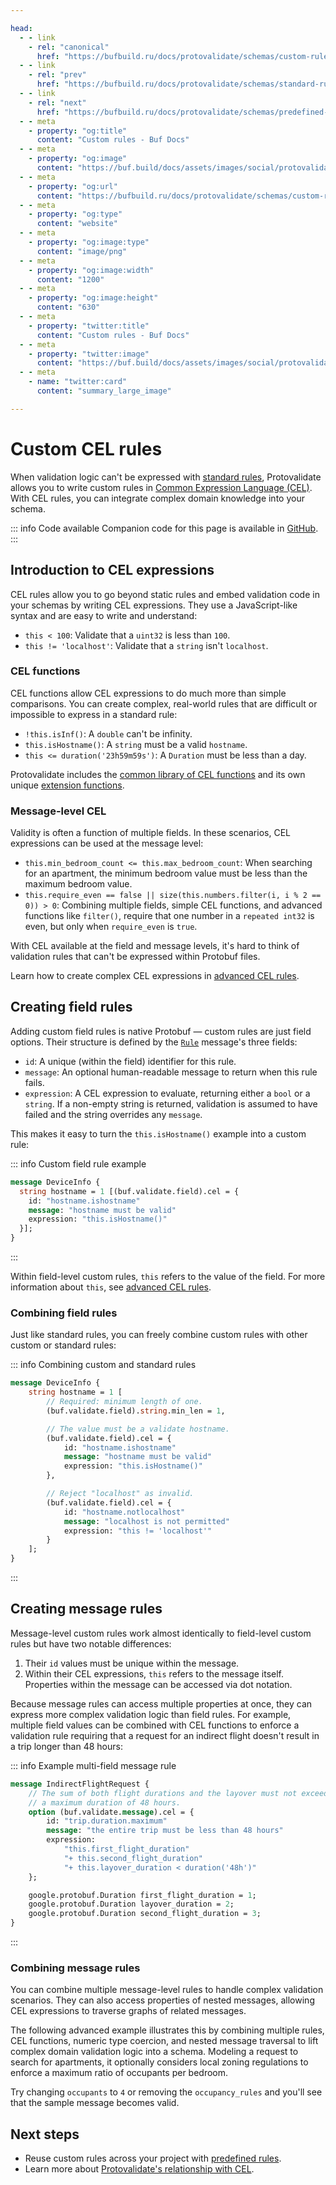 ```yaml
---

head:
  - - link
    - rel: "canonical"
      href: "https://bufbuild.ru/docs/protovalidate/schemas/custom-rules/"
  - - link
    - rel: "prev"
      href: "https://bufbuild.ru/docs/protovalidate/schemas/standard-rules/"
  - - link
    - rel: "next"
      href: "https://bufbuild.ru/docs/protovalidate/schemas/predefined-rules/"
  - - meta
    - property: "og:title"
      content: "Custom rules - Buf Docs"
  - - meta
    - property: "og:image"
      content: "https://buf.build/docs/assets/images/social/protovalidate/schemas/custom-rules.png"
  - - meta
    - property: "og:url"
      content: "https://bufbuild.ru/docs/protovalidate/schemas/custom-rules/"
  - - meta
    - property: "og:type"
      content: "website"
  - - meta
    - property: "og:image:type"
      content: "image/png"
  - - meta
    - property: "og:image:width"
      content: "1200"
  - - meta
    - property: "og:image:height"
      content: "630"
  - - meta
    - property: "twitter:title"
      content: "Custom rules - Buf Docs"
  - - meta
    - property: "twitter:image"
      content: "https://buf.build/docs/assets/images/social/protovalidate/schemas/custom-rules.png"
  - - meta
    - name: "twitter:card"
      content: "summary_large_image"

---
```


# Custom CEL rules

When validation logic can't be expressed with [standard rules](../standard-rules/), Protovalidate allows you to write custom rules in [Common Expression Language (CEL)](http://cel.dev). With CEL rules, you can integrate complex domain knowledge into your schema.

::: info Code available
Companion code for this page is available in [GitHub](https://github.com/bufbuild/buf-examples/tree/main/protovalidate/rules-custom).
:::

## Introduction to CEL expressions

CEL rules allow you to go beyond static rules and embed validation code in your schemas by writing CEL expressions. They use a JavaScript-like syntax and are easy to write and understand:

- `this < 100`: Validate that a `uint32` is less than `100`.
- `this != 'localhost'`: Validate that a `string` isn't `localhost`.

### CEL functions

CEL functions allow CEL expressions to do much more than simple comparisons. You can create complex, real-world rules that are difficult or impossible to express in a standard rule:

- `!this.isInf()`: A `double` can't be infinity.
- `this.isHostname()`: A `string` must be a valid `hostname`.
- `this <= duration('23h59m59s')`: A `Duration` must be less than a day.

Protovalidate includes the [common library of CEL functions](https://github.com/google/cel-spec/blob/master/doc/langdef.md#functions) and its own unique [extension functions](../../../reference/protovalidate/cel_extensions/).

### Message-level CEL

Validity is often a function of multiple fields. In these scenarios, CEL expressions can be used at the message level:

- `this.min_bedroom_count <= this.max_bedroom_count`: When searching for an apartment, the minimum bedroom value must be less than the maximum bedroom value.
- `this.require_even == false || size(this.numbers.filter(i, i % 2 == 0)) > 0`: Combining multiple fields, simple CEL functions, and advanced functions like `filter()`, require that one number in a `repeated int32` is even, but only when `require_even` is `true`.

With CEL available at the field and message levels, it's hard to think of validation rules that can't be expressed within Protobuf files.

Learn how to create complex CEL expressions in [advanced CEL rules](../../cel/).

## Creating field rules

Adding custom field rules is native Protobuf — custom rules are just field options. Their structure is defined by the [`Rule`](https://buf.build/bufbuild/protovalidate/docs/main:buf.validate#buf.validate.Rule) message's three fields:

- `id`: A unique (within the field) identifier for this rule.
- `message`: An optional human-readable message to return when this rule fails.
- `expression`: A CEL expression to evaluate, returning either a `bool` or a `string`. If a non-empty string is returned, validation is assumed to have failed and the string overrides any `message`.

This makes it easy to turn the `this.isHostname()` example into a custom rule:

::: info Custom field rule example

```protobuf
message DeviceInfo {
  string hostname = 1 [(buf.validate.field).cel = {
    id: "hostname.ishostname"
    message: "hostname must be valid"
    expression: "this.isHostname()"
  }];
}
```

:::

Within field-level custom rules, `this` refers to the value of the field. For more information about `this`, see [advanced CEL rules](../../cel/).

### Combining field rules

Just like standard rules, you can freely combine custom rules with other custom or standard rules:

::: info Combining custom and standard rules

```protobuf
message DeviceInfo {
    string hostname = 1 [
        // Required: minimum length of one.
        (buf.validate.field).string.min_len = 1,

        // The value must be a validate hostname.
        (buf.validate.field).cel = {
            id: "hostname.ishostname"
            message: "hostname must be valid"
            expression: "this.isHostname()"
        },

        // Reject "localhost" as invalid.
        (buf.validate.field).cel = {
            id: "hostname.notlocalhost"
            message: "localhost is not permitted"
            expression: "this != 'localhost'"
        }
    ];
}
```

:::

## Creating message rules

Message-level custom rules work almost identically to field-level custom rules but have two notable differences:

1.  Their `id` values must be unique within the message.
2.  Within their CEL expressions, `this` refers to the message itself. Properties within the message can be accessed via dot notation.

Because message rules can access multiple properties at once, they can express more complex validation logic than field rules. For example, multiple field values can be combined with CEL functions to enforce a validation rule requiring that a request for an indirect flight doesn't result in a trip longer than 48 hours:

::: info Example multi-field message rule

```protobuf
message IndirectFlightRequest {
    // The sum of both flight durations and the layover must not exceed
    // a maximum duration of 48 hours.
    option (buf.validate.message).cel = {
        id: "trip.duration.maximum"
        message: "the entire trip must be less than 48 hours"
        expression:
            "this.first_flight_duration"
            "+ this.second_flight_duration"
            "+ this.layover_duration < duration('48h')"
    };

    google.protobuf.Duration first_flight_duration = 1;
    google.protobuf.Duration layover_duration = 2;
    google.protobuf.Duration second_flight_duration = 3;
}
```

:::

### Combining message rules

You can combine multiple message-level rules to handle complex validation scenarios. They can also access properties of nested messages, allowing CEL expressions to traverse graphs of related messages.

The following advanced example illustrates this by combining multiple rules, CEL functions, numeric type coercion, and nested message traversal to lift complex domain validation logic into a schema. Modeling a request to search for apartments, it optionally considers local zoning regulations to enforce a maximum ratio of occupants per bedroom.

Try changing `occupants` to `4` or removing the `occupancy_rules` and you'll see that the sample message becomes valid.

## Next steps

- Reuse custom rules across your project with [predefined rules](../predefined-rules/).
- Learn more about [Protovalidate's relationship with CEL](../../cel/).
